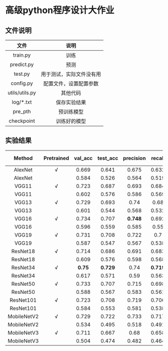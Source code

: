 # 高级python程序设计大作业

## 文件说明

|      文件      |           说明           |
| :------------: | :----------------------: |
|    train.py    |           训练           |
|   predict.py   |           预测           |
|    test.py     | 用于测试，实际文件没有用 |
|   config.py    |  配置文件，设置配置参数  |
| utils/utils.py |         其他代码         |
|   log/*.txt    |       保存实验结果       |
|    pre_pth     |        预训练模型        |
|   checkpoint   |       训练好的模型       |

## 实验结果

|   Method    | Pretrained | val_acc  | test_acc  | precision |  recall   | macro-F1 |
| :---------: | :--------: | :------: | :-------: | :-------: | :-------: | :------: |
|   AlexNet   |     √      |  0.669   |   0.641   |   0.675   |   0.632   |  0.642   |
|   AlexNet   |            |  0.584   |   0.526   |   0.564   |   0.519   |  0.529   |
|    VGG11    |     √      |  0.723   |   0.687   |   0.693   |   0.684   |   0.68   |
|    VGG11    |            |  0.602   |   0.576   |   0.586   |   0.569   |   0.57   |
|    VGG13    |     √      |  0.729   |   0.693   |   0.74    |   0.68    |  0.691   |
|    VGG13    |            |  0.601   |   0.544   |   0.568   |   0.532   |  0.529   |
|    VGG16    |     √      |  0.734   |   0.707   | **0.748** |   0.692   |  0.702   |
|    VGG16    |            |  0.596   |   0.559   |   0.585   |   0.55    |  0.552   |
|    VGG19    |     √      |  0.731   |   0.708   |   0.722   |    0.7    |  0.702   |
|    VGG19    |            |  0.587   |   0.547   |   0.567   |   0.538   |  0.541   |
|  ResNet18   |     √      |  0.714   |   0.686   |   0.691   |   0.683   |  0.687   |
|  ResNet18   |            |  0.609   |   0.576   |   0.598   |   0.568   |  0.576   |
|  ResNet34   |     √      | **0.75** | **0.729** |   0.74    | **0.719** | **0.72** |
|  ResNet34   |            |  0.617   |   0.571   |   0.59    |   0.563   |  0.567   |
|  ResNet50   |     √      |  0.733   |   0.707   |   0.715   |   0.698   |  0.701   |
|  ResNet50   |            |  0.588   |   0.567   |   0.583   |   0.561   |  0.567   |
|  ResNet101  |     √      |  0.723   |   0.708   |   0.719   |   0.706   |   0.71   |
|  ResNet101  |            |  0.584   |   0.553   |   0.581   |   0.538   |  0.542   |
| MobileNetV2 |     √      |  0.729   |   0.722   |   0.733   |   0.717   |   0.72   |
| MobileNetV2 |            |  0.534   |   0.495   |   0.518   |   0.491   |   0.5    |
| MobileNetV3 |     √      |  0.711   |   0.667   |   0.68    |   0.658   |  0.664   |
| MobileNetV3 |            |  0.504   |   0.474   |   0.482   |   0.464   |  0.468   |